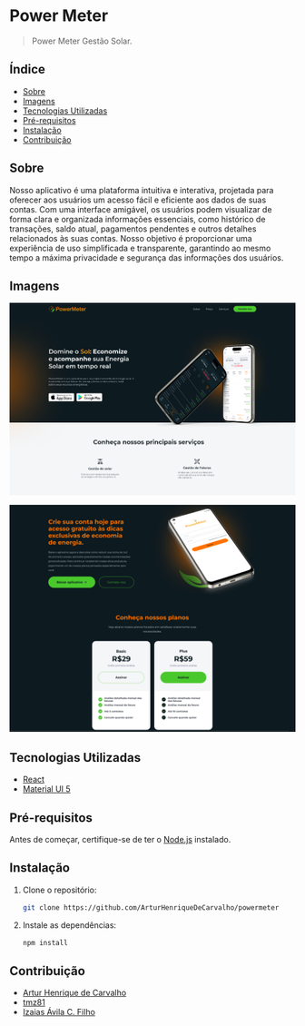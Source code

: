 # Power Meter

> Power Meter Gestão Solar.

## Índice

- [Sobre](#sobre)
- [Imagens](#images)
- [Tecnologias Utilizadas](#tecnologias-utilizadas)
- [Pré-requisitos](#pré-requisitos)
- [Instalação](#instalação)
- [Contribuição](#contribuição)

## Sobre

Nosso aplicativo é uma plataforma intuitiva e interativa, projetada para oferecer aos usuários um acesso fácil e eficiente aos dados de suas contas. Com uma interface amigável, os usuários podem visualizar de forma clara e organizada informações essenciais, como histórico de transações, saldo atual, pagamentos pendentes e outros detalhes relacionados às suas contas. Nosso objetivo é proporcionar uma experiência de uso simplificada e transparente, garantindo ao mesmo tempo a máxima privacidade e segurança das informações dos usuários.

## Imagens
![Home](/.github/preview.png)

![Histórico de Transações](/.github/preview2.png)

## Tecnologias Utilizadas

- [React](https://reactjs.org/)
- [Material UI 5](https://mui.com/material-ui/getting-started/)

## Pré-requisitos

Antes de começar, certifique-se de ter o [Node.js](https://nodejs.org/en/) instalado.

## Instalação

1. Clone o repositório:
   ```sh
   git clone https://github.com/ArturHenriqueDeCarvalho/powermeter
2. Instale as dependências:
   ```sh
   npm install
## Contribuição
- [Artur Henrique de Carvalho](https://github.com/ArturHenriqueDeCarvalho)
- [tmz81](https://github.com/tmz81)
- [Izaias Ávila C. Filho](https://github.com/izaiasavila)
